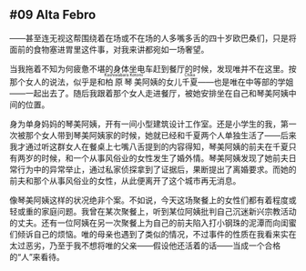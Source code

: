 ## #09 Alta Febro

——甚至连无视这帮围绕着在场或不在场的人多嘴多舌的四十岁欧巴桑们，只是将面前的食物塞进胃里这件事，对我来讲都宛如一场奢望。

当我拖着不知为何疲惫不堪的身体坐电车赶到餐厅的时候，发现唯并不在这里。按那个女人的说法，似乎是和<ruby><rb>柏原琴美</rb><rt>Kashiwabara Kotomi</rt></ruby>阿姨的女儿<ruby><rb>千夏</rb><rt>Chika</rt></ruby>——也是唯在中等部的学姐——一起出去了。随后我跟着那个女人走进餐厅，被她安排坐在自己和琴美阿姨中间的位置。

身为单身妈妈的琴美阿姨，开有一间小型建筑设计工作室。还是小学生的我，第一次被那个女人带到琴美阿姨家的时候，她就已经和千夏两个人单独生活了——后来我才通过听这群女人在餐桌上七嘴八舌提到的内容得知，琴美阿姨的前夫在千夏只有两岁的时候，和一个从事风俗业的女性发生了婚外情。琴美阿姨发现了她前夫日常行为中的异常举止，通过私家侦探拿到了证据后，果断提出了离婚要求。而她的前夫和那个从事风俗业的女性，从此便离开了这个城市再无消息。

像琴美阿姨这样的状况绝非个案。不如说，今天这场聚餐上的女性们都有着程度或轻或重的家庭问题。我曾在某次聚餐上，听到某位阿姨批判自己沉迷新兴宗教活动的丈夫。还有一位阿姨在另一次聚餐上为自己的前夫陷入打小钢珠的泥潭而向闺蜜们倾诉自己的烦恼。唯的母亲也遇到了类似的情况，不过事件的性质在我看来实在太过恶劣，乃至于我不想将唯的父亲——假设他还活着的话——当成一个合格的“人”来看待。

